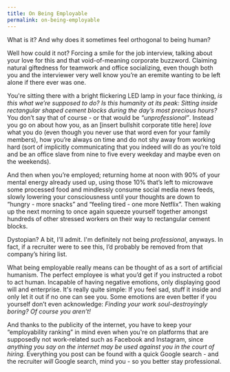```yaml
---
title: On Being Employable
permalink: on-being-employable
---
```


What is it? And why does it sometimes feel orthogonal to being human?

Well how could it not? Forcing a smile for the job interview, talking about your love for this and that void-of-meaning corporate buzzword. Claiming natural giftedness for teamwork and office socializing, even though both you and the interviewer very well know you’re an eremite wanting to be left alone if there ever was one.

You're sitting there with a bright flickering LED lamp in your face thinking, _is this what we’re supposed to do? Is this humanity at its peak: Sitting inside rectangular shaped cement blocks during the day’s most precious hours?_ You don’t say that of course - or that would be _“unprofessional”_. Instead you go on about how you, as an [insert bullshit corporate title here] _love_ what you do (even though you never use that word even for your family members), how you’re always on time and do not shy away from working hard (sort of implicitly communicating that you indeed will do as you’re told and be an office slave from nine to five every weekday and maybe even on the weekends).

And then when you’re employed; returning home at noon with 90% of your mental energy already used up, using those 10% that’s left to microwave some processed food and mindlessly consume social media news feeds, slowly lowering your consciousness until your thoughts are down to “hungry - more snacks” and “feeling tired - one more Netflix”. Then waking up the next morning to once again squeeze yourself together amongst hundreds of other stressed workers on their way to rectangular cement blocks.

Dystopian? A bit, I’ll admit. I'm definitely not being _professional_, anyways. In fact, if a recruiter were to see this, I’d probably be removed from that company’s hiring list.

What being employable really means can be thought of as a sort of artificial humanism. The perfect employee is what you’d get if you instructed a robot to act human. Incapable of having negative emotions, only displaying good will and enterprise. It's really quite simple: If you feel sad, stuff it inside and only let it out if no one can see you. Some emotions are even better if you yourself don’t even acknowledge: _Finding your work soul-destroyingly boring? Of course you aren’t!_

And thanks to the publicity of the internet, you have to keep your “employability ranking” in mind even when you're on platforms that are supposedly not work-related such as Facebook and Instagram, since _anything you say on the internet may be used against you in the court of hiring._ Everything you post can be found with a quick Google search - and the recruiter _will_ Google search, mind you - so you better stay professional.
